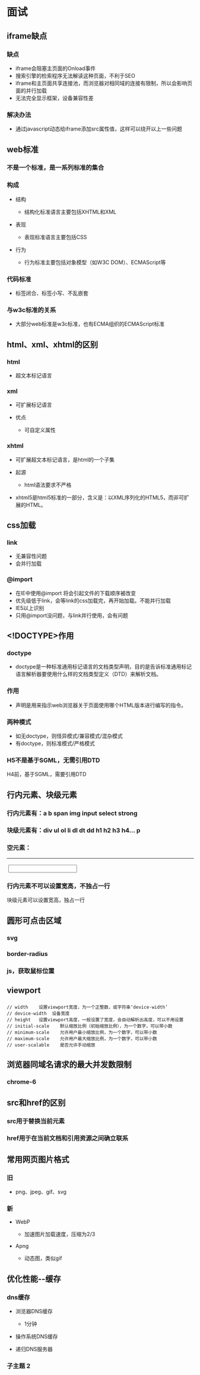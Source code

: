 # 面试

## iframe缺点

### 缺点

- iframe会阻塞主页面的Onload事件
- 搜索引擎的检索程序无法解读这种页面，不利于SEO
- iframe和主页面共享连接池，而浏览器对相同域的连接有限制，所以会影响页面的并行加载
- 无法完全显示框架，设备兼容性差

### 解决办法

- 通过javascript动态给iframe添加src属性值，这样可以绕开以上一些问题

## web标准

### 不是一个标准，是一系列标准的集合

### 构成

- 结构

	- 结构化标准语言主要包括XHTML和XML

- 表现

	- 表现标准语言主要包括CSS

- 行为

	- 行为标准主要包括对象模型（如W3C DOM）、ECMAScript等

### 代码标准

- 标签闭合、标签小写、不乱嵌套

### 与w3c标准的关系

- 大部分web标准是w3c标准，也有ECMA组织的ECMAScript标准

## html、xml、xhtml的区别

### html

- 超文本标记语言

### xml

- 可扩展标记语言
- 优点

	- 可自定义属性

### xhtml

- 可扩展超文本标记语言，是html的一个子集
- 起源

	- html语法要求不严格

- xhtml5是html5标准的一部分，含义是：以XML序列化的HTML5，而非可扩展的HTML。

## css加载

### link

- 无兼容性问题
- 会并行加载

### @import

- 在IE中使用@import 将会引起文件的下载顺序被改变
- 优先级低于link，会等link的css加载完，再开始加载。不能并行加载
- IE5以上识别
- 只用@import没问题，与link并行使用，会有问题

## <!DOCTYPE>作用

### doctype

- doctype是一种标准通用标记语言的文档类型声明，目的是告诉标准通用标记语言解析器要使用什么样的文档类型定义（DTD）来解析文档。

### 作用

- <!DOCTYPE>声明是用来指示web浏览器关于页面使用哪个HTML版本进行编写的指令。

### 两种模式

- 如无doctype，则怪异模式/兼容模式/混杂模式
- 有doctype，则标准模式/严格模式

### H5不是基于SGML，无需引用DTD
H4前，基于SGML，需要引用DTD

## 行内元素、块级元素

### 行内元素有：a b span img input select strong

### 块级元素有：div ul ol li dl dt dd h1 h2 h3 h4… p

### 空元素：<br> <hr> <img> <input> <link> <meta>

### 行内元素不可以设置宽高，不独占一行
块级元素可以设置宽高，独占一行

## 圆形可点击区域

### svg

### border-radius

### js，获取鼠标位置

## viewport

### <meta name="viewport" content="width=device-width,initial-scale=1.0,minimum-scale=1.0,maximum-scale=1.0,user-scalable=no" />
    // width    设置viewport宽度，为一个正整数，或字符串‘device-width’
    // device-width  设备宽度
    // height   设置viewport高度，一般设置了宽度，会自动解析出高度，可以不用设置
    // initial-scale    默认缩放比例（初始缩放比例），为一个数字，可以带小数
    // minimum-scale    允许用户最小缩放比例，为一个数字，可以带小数
    // maximum-scale    允许用户最大缩放比例，为一个数字，可以带小数
    // user-scalable    是否允许手动缩放

## 浏览器同域名请求的最大并发数限制

### chrome-6

## src和href的区别

### src用于替换当前元素

### href用于在当前文档和引用资源之间确立联系

## 常用网页图片格式

### 旧

- png、jpeg、gif、svg

### 新

- WebP

	- 加速图片加载速度，压缩为2/3

- Apng

	- 动态图，类似gif

## 优化性能--缓存

### dns缓存

- 浏览器DNS缓存

	- 1分钟

- 操作系统DNS缓存
- 递归DNS服务器

### 子主题 2

